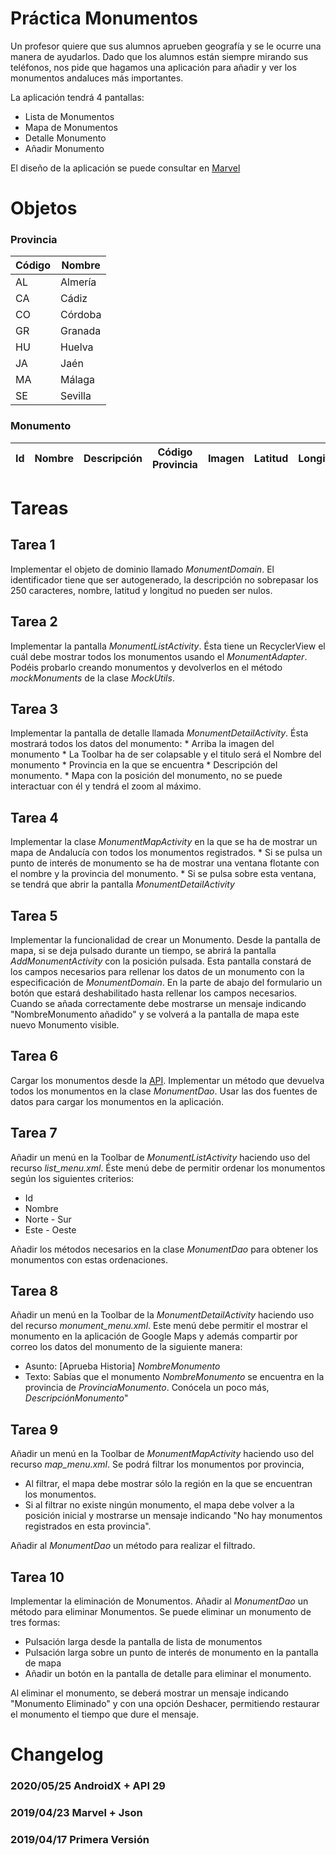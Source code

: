 # Práctica Monumentos

Un profesor quiere que sus alumnos aprueben geografía y se le ocurre una manera de ayudarlos. Dado 
que los alumnos están siempre mirando sus teléfonos, nos pide que hagamos una aplicación para añadir 
y ver los monumentos andaluces más importantes.

La aplicación tendrá 4 pantallas:
- Lista de Monumentos
- Mapa de Monumentos
- Detalle Monumento
- Añadir Monumento

El diseño de la aplicación se puede consultar en [Marvel](https://marvelapp.com/1eh45e3g)


# Objetos

### Provincia

|Código | Nombre|
|-|-|
|AL| Almería|
|CA| Cádiz|
|CO| Córdoba|
|GR| Granada|
|HU| Huelva|
|JA| Jaén|
|MA| Málaga|
|SE| Sevilla|

### Monumento

| Id | Nombre |   Descripción  | Código Provincia | Imagen | Latitud | Longitud |
|----|---------|------------------------|-|-|-|-|

# Tareas

## Tarea 1
Implementar el objeto de dominio llamado *MonumentDomain*. El identificador tiene que ser autogenerado, 
la descripción no sobrepasar los 250 caracteres, nombre, latitud y longitud no pueden ser nulos.

## Tarea 2
Implementar la pantalla *MonumentListActivity*. Ésta tiene un RecyclerView el cuál debe mostrar todos 
los monumentos usando el *MonumentAdapter*. Podéis probarlo creando monumentos y devolverlos en el 
método *mockMonuments* de la clase *MockUtils*.

## Tarea 3
Implementar la pantalla de detalle llamada *MonumentDetailActivity*. Ésta mostrará todos los datos 
del monumento:
    * Arriba la imagen del monumento 
    * La Toolbar ha de ser colapsable y el titulo será el Nombre del monumento
    * Provincia en la que se encuentra
    * Descripción del monumento.
    * Mapa con la posición del monumento, no se puede interactuar con él y tendrá el zoom al máximo.

## Tarea 4
Implementar la clase *MonumentMapActivity* en la que se ha de mostrar un mapa de Andalucía con todos 
los monumentos registrados.
    * Si se pulsa un punto de interés de monumento se ha de mostrar una ventana flotante con el nombre 
        y la provincia del monumento. 
    * Si se pulsa sobre esta ventana, se tendrá que abrir la pantalla *MonumentDetailActivity*

## Tarea 5
Implementar la funcionalidad de crear un Monumento. Desde la pantalla de mapa, si se deja pulsado durante un tiempo, se abrirá la pantalla *AddMonumentActivity* con la posición pulsada. Esta pantalla constará de los campos necesarios para rellenar los datos de un monumento con la especificación de *MonumentDomain*. En la parte de abajo del formulario un botón que estará deshabilitado hasta rellenar los campos necesarios. Cuando se añada correctamente debe mostrarse un mensaje indicando "NombreMonumento añadido" y se volverá a la pantalla de mapa este nuevo Monumento visible.

## Tarea 6
Cargar los monumentos desde la [API](https://gist.github.com/ignaciogs/f766e43d45e09bb4d65296c95b1848d1/raw/ff109567f93e9cbcae18b291ce6e4e664b578177/monuments_data.json).
Implementar un método que devuelva todos los monumentos en la clase *MonumentDao*.
Usar las dos fuentes de datos para cargar los monumentos en la aplicación.

## Tarea 7
Añadir un menú en la Toolbar de *MonumentListActivity* haciendo uso del recurso *list_menu.xml*. 
Éste menú debe de permitir ordenar los monumentos según los siguientes criterios:
* Id
* Nombre
* Norte - Sur
* Este - Oeste

Añadir los métodos necesarios en la clase *MonumentDao* para obtener los monumentos con estas ordenaciones.

## Tarea 8
Añadir un menú en la Toolbar de la *MonumentDetailActivity* haciendo uso del recurso *monument_menu.xml*. 
Este menú debe permitir el mostrar el monumento en la aplicación de Google Maps y además compartir 
por correo los datos del monumento de la siguiente manera:
* Asunto: [Aprueba Historia] *NombreMonumento*
* Texto: Sabías que el monumento *NombreMonumento* se encuentra en la provincia de  *ProvinciaMonumento*. Conócela un poco más, *DescripciónMonumento*"

## Tarea 9
Añadir un menú en la Toolbar de *MonumentMapActivity* haciendo uso del recurso *map_menu.xml*. 
Se podrá filtrar los monumentos por provincia, 
* Al filtrar, el mapa debe mostrar sólo la región en la que se encuentran los monumentos.
* Si al filtrar no existe ningún monumento, el mapa debe volver a la posición inicial y mostrarse un 
mensaje indicando "No hay monumentos registrados en esta provincia".

Añadir al *MonumentDao* un método para realizar el filtrado. 

## Tarea 10
Implementar la eliminación de Monumentos. Añadir al *MonumentDao* un método para eliminar Monumentos. 
Se puede eliminar un monumento de tres formas:
* Pulsación larga desde la pantalla de lista de monumentos
* Pulsación larga sobre un punto de interés de monumento en la pantalla de mapa
* Añadir un botón en la pantalla de detalle para eliminar el monumento.

Al eliminar el monumento, se deberá mostrar un mensaje indicando "Monumento Eliminado" y con una opción 
Deshacer, permitiendo restaurar el monumento el tiempo que dure el mensaje.
 
# Changelog

### 2020/05/25 AndroidX + API 29

### 2019/04/23 Marvel + Json

### 2019/04/17 Primera Versión